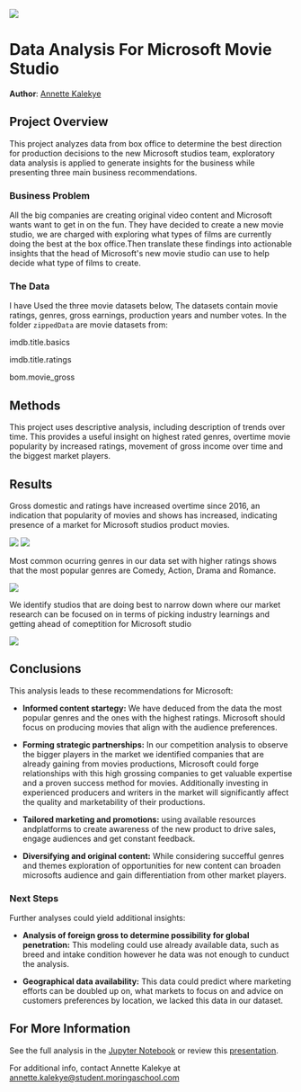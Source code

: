 ![](https://ia803403.us.archive.org/5/items/microsoft-production-studios-2000s-logo-reconstruction/Microsoft%20Production%20Studios%202000s%20Logo%20Reconstruction.png)

# Data Analysis For Microsoft Movie Studio

**Author**: [Annette Kalekye](annette.kalekye@student.moringaschool.com)

## Project Overview

This project analyzes data from box office to determine the best direction for production decisions to the new Microsoft studios team, exploratory data analysis is applied to generate insights for the business while presenting three main business recommendations.

### Business Problem

All the big companies are creating original video content and Microsoft wants want to get in on the fun. They have decided to create a new movie studio, we are charged with exploring what types of films are currently doing the best at the box office.Then translate these findings into actionable insights that the head of Microsoft's new movie studio can use to help decide what type of films to create.

### The Data
I have Used the three movie datasets below, The datasets contain movie ratings, genres, gross earnings, production years and number votes.
In the folder `zippedData` are movie datasets from:

imdb.title.basics

imdb.title.ratings

bom.movie_gross


## Methods

This project uses descriptive analysis, including description of trends over time. This provides a useful insight on highest rated genres, overtime movie popularity by increased ratings,  movement of gross income over time and the biggest market players.

## Results

Gross domestic and ratings have increased overtime since 2016, an indication that popularity of movies and shows has increased, indicating presence of a market for Microsoft studios product movies.

![](https://raw.githubusercontent.com/AnnetteKalee/Project--Microsoft-Data-Analysis/master/images/Trend%20of%20average%20ratings%20over%20the%20years.png)
![](https://raw.githubusercontent.com/AnnetteKalee/Project--Microsoft-Data-Analysis/master/images/domestic%20gross%20by%20year.png)

Most common ocurring genres in our data set with higher ratings shows that the most popular genres are Comedy, Action, Drama and Romance.

![](https://raw.githubusercontent.com/AnnetteKalee/Project--Microsoft-Data-Analysis/master/images/highest-Rated%20movies%20in%20grouped%20genres.png)

We identify studios that are doing best to narrow down where our market research can be focused on in terms of picking industry learnings and getting ahead of comeptition for Microsoft studio

![](https://raw.githubusercontent.com/AnnetteKalee/Project--Microsoft-Data-Analysis/master/images/total%20dometic%20gross%20by%20studio.png)

## Conclusions

This analysis leads to these recommendations for Microsoft:

- **Informed content startegy:** We have deduced from the data the most popular genres and the ones with the highest ratings. Microsoft should focus on producing movies that align with the audience preferences.

- **Forming strategic partnerships:** In our competition analysis to observe the bigger players in the market we identified companies that are already gaining from movies productions, Microsoft could forge relationships with this high grossing companies to get valuable expertise and a proven success method for movies. Additionally investing in experienced producers and writers in the market will significantly affect the quality and marketability of their productions.

- **Tailored marketing and promotions:** using available resources andplatforms to create awareness of the new product to drive sales, engage audiences and get constant feedback.

- **Diversifying and original content:** While considering succefful genres and themes exploration of opportunities for new content can broaden microsofts audience and gain differentiation from other market players.

### Next Steps

Further analyses could yield additional insights:

- **Analysis of foreign gross to determine possibility for global penetration:** This modeling could use already available data, such as breed and intake condition however he data was not enough to cunduct the analysis.

- **Geographical data availability:** This data could predict where marketing efforts can be doubled up on, what markets to focus on and advice on customers preferences by location, we lacked this data in our dataset.

## For More Information

See the full analysis in the [Jupyter Notebook](https://github.com/AnnetteKalee/Project--Microsoft-Data-Analysis/blob/master/student.ipynb) or review this [presentation](https://github.com/AnnetteKalee/Project--Microsoft-Data-Analysis/blob/master/Data%20Analysis%20for%20Microsoft's%20studio%20presentation.pdf).

For additional info, contact Annette Kalekye at [annette.kalekye@student.moringaschool.com](annette.kalekye@student.moringaschool.com)
